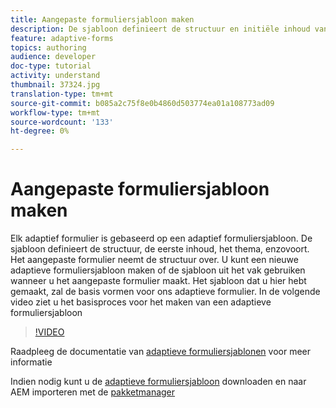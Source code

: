 ```yaml
---
title: Aangepaste formuliersjabloon maken
description: De sjabloon definieert de structuur en initiële inhoud van het adaptieve formulier.
feature: adaptive-forms
topics: authoring
audience: developer
doc-type: tutorial
activity: understand
thumbnail: 37324.jpg
translation-type: tm+mt
source-git-commit: b085a2c75f8e0b4860d503774ea01a108773ad09
workflow-type: tm+mt
source-wordcount: '133'
ht-degree: 0%

---
```



# Aangepaste formuliersjabloon maken

Elk adaptief formulier is gebaseerd op een adaptief formuliersjabloon. De sjabloon definieert de structuur, de eerste inhoud, het thema, enzovoort. Het aangepaste formulier neemt de structuur over. U kunt een nieuwe adaptieve formuliersjabloon maken of de sjabloon uit het vak gebruiken wanneer u het aangepaste formulier maakt.
Het sjabloon dat u hier hebt gemaakt, zal de basis vormen voor ons adaptieve formulier.
In de volgende video ziet u het basisproces voor het maken van een adaptieve formuliersjabloon

>[!VIDEO](https://video.tv.adobe.com/v/37324/quality=9)

Raadpleeg de documentatie van [adaptieve formuliersjablonen](https://docs.adobe.com/content/help/en/experience-manager-65/forms/adaptive-forms-advanced-authoring/template-editor.html) voor meer informatie

Indien nodig kunt u de [adaptieve formuliersjabloon](assets/peak-application-template.zip) downloaden en naar AEM importeren met de [pakketmanager](http://localhost:4502/crx/packmgr/index.jsp)




